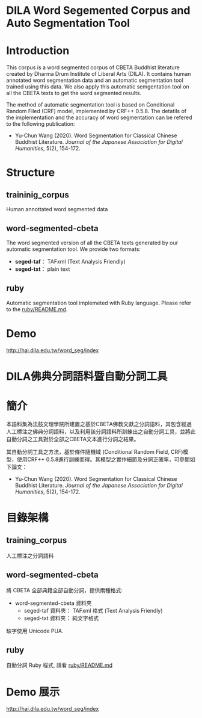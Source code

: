 # DILA Word Segemented Corpus and Auto Segmentation Tool

# Introduction

This corpus is a word segmented corpus of CBETA Buddhist literature created by Dharma Drum Institute of Liberal Arts (DILA). It contains human annotated word segmentation data and an automatic segmentation tool trained using this data. We also apply this automatic semgentation tool on all the CBETA texts to get the word segmented results.

The method of automatic segmentation tool is based on Conditional Random Filed (CRF) model, implemented by CRF++ 0.5.8. The detatils of the implementation and the accuracy of word segmentation can be refered to the following publication:
* Yu-Chun Wang (2020). Word Segmentation for Classical Chinese Buddhist Literature. *Journal of the Japanese Association for Digital Humanities*, 5(2), 154-172.

# Structure

## traininig_corpus

Human annottated word segmented data

## word-segmented-cbeta

The word segmented version of all the CBETA texts generated by our automatic segmentation tool. We provide two formats:
* **seged-taf**： TAFxml  (Text Analysis Friendly)
* **seged-txt**： plain text

## ruby

Automatic segmentation tool implemeted with Ruby language. Please refer to the [ruby/README.md](ruby/README.md).

# Demo

http://hai.dila.edu.tw/word_seg/index


# DILA佛典分詞語料暨自動分詞工具

# 簡介


本語料集為法鼓文理學院所建置之基於CBETA佛教文獻之分詞語料，其包含經過人工標注之佛典分詞語料，以及利用該分詞語料所訓練出之自動分詞工具，並將此自動分詞之工具對於全部之CBETA文本進行分詞之結果。

其自動分詞工具之方法，基於條件隨機域 (Conditional Random Field, CRF)模型，使用CRF++ 0.5.8進行訓練而得。其模型之實作細節及分詞正確率，可參閱如下論文：
* Yu-Chun Wang (2020). Word Segmentation for Classical Chinese Buddhist Literature. *Journal of the Japanese Association for Digital Humanities*, 5(2), 154-172.

# 目錄架構


## training_corpus
人工標注之分詞語料

## word-segmented-cbeta
將 CBETA 全部典籍全部自動分詞，提供兩種格式:

* word-segmented-cbeta 資料夾
  * seged-taf 資料夾： TAFxml 格式 (Text Analysis Friendly)
  * seged-txt 資料夾： 純文字格式

缺字使用 Unicode PUA.

## ruby

自動分詞 Ruby 程式, 請看 [ruby/README.md](ruby/README.md)


# Demo 展示

http://hai.dila.edu.tw/word_seg/index

